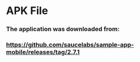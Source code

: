 # APK File
### The application was downloaded from: 
### https://github.com/saucelabs/sample-app-mobile/releases/tag/2.7.1
